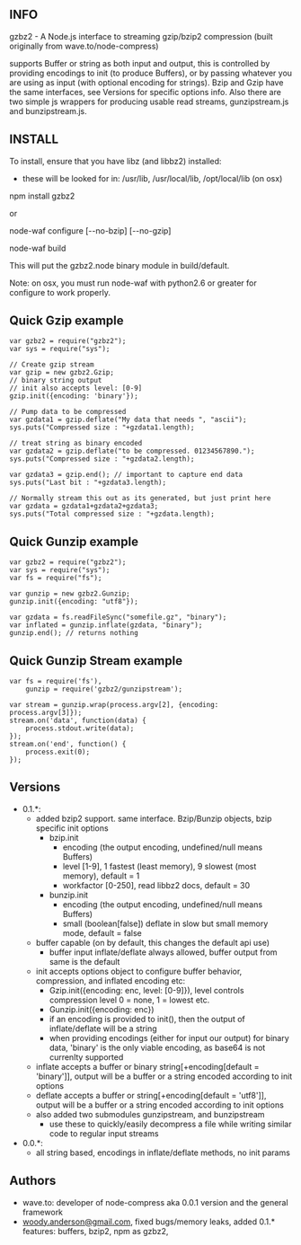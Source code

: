 INFO
----

gzbz2 - A Node.js interface to streaming gzip/bzip2 compression (built originally from wave.to/node-compress)

supports Buffer or string as both input and output, this is controlled by providing encodings to init (to produce Buffers), or by passing whatever you are using as input (with optional encoding for strings).
Bzip and Gzip have the same interfaces, see Versions for specific options info. Also there are two simple js wrappers for producing usable read streams, gunzipstream.js and bunzipstream.js. 

INSTALL
-------

To install, ensure that you have libz (and libbz2) installed:
* these will be looked for in: /usr/lib, /usr/local/lib, /opt/local/lib (on osx)

npm install gzbz2

or

node-waf configure [--no-bzip] [--no-gzip]

node-waf build

This will put the gzbz2.node binary module in build/default.

Note: on osx, you must run node-waf with python2.6 or greater for configure to work properly.

Quick Gzip example
------------------

    var gzbz2 = require("gzbz2");
    var sys = require("sys");

    // Create gzip stream
    var gzip = new gzbz2.Gzip;
    // binary string output
    // init also accepts level: [0-9]
    gzip.init({encoding: 'binary'});

    // Pump data to be compressed
    var gzdata1 = gzip.deflate("My data that needs ", "ascii");
    sys.puts("Compressed size : "+gzdata1.length);

    // treat string as binary encoded
    var gzdata2 = gzip.deflate("to be compressed. 01234567890.");
    sys.puts("Compressed size : "+gzdata2.length);

    var gzdata3 = gzip.end(); // important to capture end data
    sys.puts("Last bit : "+gzdata3.length);

    // Normally stream this out as its generated, but just print here
    var gzdata = gzdata1+gzdata2+gzdata3;
    sys.puts("Total compressed size : "+gzdata.length);

Quick Gunzip example
--------------------

    var gzbz2 = require("gzbz2");
    var sys = require("sys");
    var fs = require("fs");

    var gunzip = new gzbz2.Gunzip;
    gunzip.init({encoding: "utf8"});

    var gzdata = fs.readFileSync("somefile.gz", "binary");
    var inflated = gunzip.inflate(gzdata, "binary");
    gunzip.end(); // returns nothing

Quick Gunzip Stream example
---------------------------
    var fs = require('fs'),
        gunzip = require('gzbz2/gunzipstream');
    
    var stream = gunzip.wrap(process.argv[2], {encoding: process.argv[3]});
    stream.on('data', function(data) {
        process.stdout.write(data);
    });
    stream.on('end', function() {
        process.exit(0);
    });

Versions
--------

* 0.1.*:
    * added bzip2 support. same interface. Bzip/Bunzip objects, bzip specific init options
        * bzip.init
            * encoding (the output encoding, undefined/null means Buffers)
            * level [1-9], 1 fastest (least memory), 9 slowest (most memory), default = 1
            * workfactor [0-250], read libbz2 docs, default = 30
        * bunzip.init
            * encoding (the output encoding, undefined/null means Buffers)
            * small (boolean[false]) deflate in slow but small memory mode, default = false
    * buffer capable (on by default, this changes the default api use)
        * buffer input inflate/deflate always allowed, buffer output from same is the default
    * init accepts options object to configure buffer behavior, compression, and inflated encoding etc:
        * Gzip.init({encoding: enc, level: [0-9]}), level controls compression level 0 = none, 1 = lowest etc.
        * Gunzip.init({encoding: enc})
        * if an encoding is provided to init(), then the output of inflate/deflate will be a string
        * when providing encodings (either for input our output) for binary data, 'binary' is the only viable encoding, as base64 is not currenlty supported
    * inflate accepts a buffer or binary string[+encoding[default = 'binary']], output will be a buffer or a string encoded according to init options
    * deflate accepts a buffer or string[+encoding[default = 'utf8']], output will be a buffer or a string encoded according to init options
    * also added two submodules gunzipstream, and bunzipstream
        * use these to quickly/easily decompress a file while writing similar code to regular input streams
* 0.0.*:
    * all string based, encodings in inflate/deflate methods, no init params

Authors
-------
* wave.to: developer of node-compress aka 0.0.1 version and the general framework
* woody.anderson@gmail.com, fixed bugs/memory leaks, added 0.1.* features: buffers, bzip2, npm as gzbz2, 
